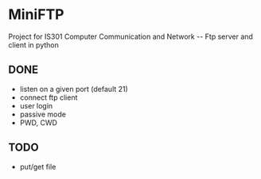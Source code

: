 # MiniFTP
Project for IS301 Computer Communication and Network -- Ftp server and client in python 
## DONE
- listen on a given port (default 21)
- connect ftp client
- user login
- passive mode
- PWD, CWD

## TODO
- put/get file